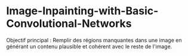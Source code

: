 # Image-Inpainting-with-Basic-Convolutional-Networks
Objectif principal : Remplir des régions manquantes dans une image en générant un contenu plausible et cohérent avec le reste de l'image.
